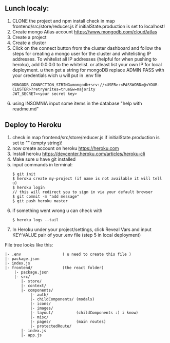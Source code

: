 ## Lunch localy: 

1. CLONE the project and npm install
check in map frontend/src/store/reducer.js if initialState.production is set to localhost!
2. Create mongo Atlas account
    https://www.mongodb.com/cloud/atlas
3. Create a project
4. Create a cluster
5. Click on the connect button from the cluster dashboard and follow the steps for creating a mongo     user for the cluster and whitelisting IP addresses. To whitelist all IP addresses (helpful for when pushing to heroku), add 0.0.0.0 to the whitelist. or atleast list your own IP for local deployment.
    u then get a string for mongoDB replace ADMIN:PASS with your credentials
    wich u will put in .env file 
    ```
    MONGODB_CONNECTION_STRING=mongodb+srv://<USER>:<PASSWORD>@<YOUR-CLUSTER>?retryWrites=true&w=majority
    JWT_SECRET=<your secret key>
    ```
6. using INSOMNIA input some items in the database "help with readme.md"

## Deploy to Heroku

1. check in map frontend/src/store/reducer.js if initialState.production is set to "" (empty string)!
7. now create account on heroku https://heroku.com
8. Install heroku https://devcenter.heroku.com/articles/heroku-cli
9. Make sure u have git installed
10. input commands in terminal: 
    ```
    $ git init
    $ heroku create my-project (if name is not available it will tell u)
    $ heroku login 
    // this will redirect you to sign in via your default browser
    $ git commit -m "add message"
    $ git push heroku master
    ```
11. if something went wrong u can check with
    ```
    $ heroku logs --tail
    ```
12. In Heroku under your project/settings, click Reveal Vars and input KEY:VALUE pair of your .env file
    (step 5 in local deployment)

File tree looks like this:
```
|- .env                  ( u need to create this file )
|- package.json
|- index.js
|- frontend/             (the react folder)
    |- package.json
    |- src/
       |- store/
       |- context/
       |- components/
           |- auth/
           |- childComponents/ (modals)
           |- icons/
           |- images/
           |- layout/          (childComponents :) i know)
           |- misc/
           |- pages/           (main routes)
           |- protectedRoute/
       |- index.js
       |- app.js
```
